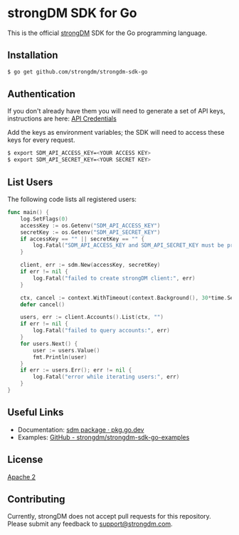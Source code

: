 # strongDM SDK for Go

This is the official [strongDM](https://www.strongdm.com/) SDK for the Go programming language.

## Installation

```bash
$ go get github.com/strongdm/strongdm-sdk-go
```

## Authentication

If you don't already have them you will need to generate a set of API keys, instructions are here: [API Credentials](https://www.strongdm.com/docs/admin-guide/api-credentials/)

Add the keys as environment variables; the SDK will need to access these keys for every request.
```bash
$ export SDM_API_ACCESS_KEY=<YOUR ACCESS KEY>
$ export SDM_API_SECRET_KEY=<YOUR SECRET KEY>
```

## List Users
The following code lists all registered users:

```go
func main() {
	log.SetFlags(0)
	accessKey := os.Getenv("SDM_API_ACCESS_KEY")
	secretKey := os.Getenv("SDM_API_SECRET_KEY")
	if accessKey == "" || secretKey == "" {
		log.Fatal("SDM_API_ACCESS_KEY and SDM_API_SECRET_KEY must be provided")
	}

	client, err := sdm.New(accessKey, secretKey)
	if err != nil {
		log.Fatal("failed to create strongDM client:", err)
	}

	ctx, cancel := context.WithTimeout(context.Background(), 30*time.Second)
	defer cancel()

	users, err := client.Accounts().List(ctx, "")
	if err != nil {
		log.Fatal("failed to query accounts:", err)
	}
	for users.Next() {
		user := users.Value()
		fmt.Println(user)
	}
	if err := users.Err(); err != nil {
		log.Fatal("error while iterating users:", err)
	}
}
```

## Useful Links

* Documentation:  [sdm package · pkg.go.dev](https://pkg.go.dev/github.com/strongdm/strongdm-sdk-go?tab=doc)
* Examples: [GitHub - strongdm/strongdm-sdk-go-examples](https://github.com/strongdm/strongdm-sdk-go-examples)

## License

[Apache 2](https://github.com/strongdm/strongdm-sdk-go/blob/master/LICENSE)

## Contributing 

Currently, strongDM does not accept pull requests for this repository. Please submit any feedback to <support@strongdm.com>.
